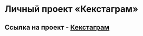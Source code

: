 # Личный проект «Кекстаграм»

## Ссылка на проект - <a href="https://romkalan.github.io/1345767-kekstagram-32/" alt="Кекстаграм">Кекстаграм</a>
